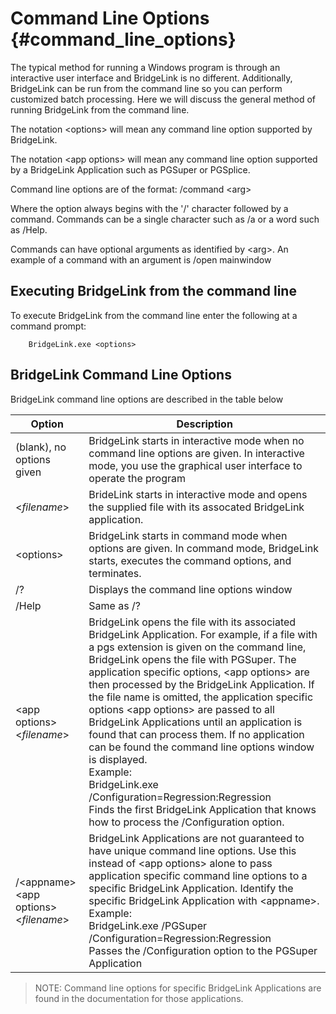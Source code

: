 Command Line Options {#command_line_options}
=======================
The typical method for running a Windows program is through an interactive user interface and BridgeLink is no different. Additionally, BridgeLink can be run from the command line so you can perform customized batch processing. Here we will discuss the general method of running BridgeLink from the command line.

The notation \<options\> will mean any command line option supported by BridgeLink. 

The notation \<app options\> will mean any command line option supported by a BridgeLink Application such as PGSuper or PGSplice.

Command line options are of the format:
              /command \<arg\>

Where the option always begins with the '/' character followed by a command. Commands can be a single character such as /a or a word such as /Help.

Commands can have optional arguments as identified by \<arg\>. An example of a command with an argument is /open mainwindow

Executing BridgeLink from the command line
-----------------------------------------------
To execute BridgeLink from the command line enter the following at a command prompt:

        BridgeLink.exe <options>

BridgeLink Command Line Options
----------------------------------
BridgeLink command line options are described in the table below

Option | Description
-------|---------------
(blank), no options given | BridgeLink starts in interactive mode when no command line options are given. In interactive mode, you use the graphical user interface to operate the program
\<_filename_\> | BrideLink starts in interactive mode and opens the supplied file with its assocated BridgeLink application.
\<options\> | BridgeLink starts in command mode when options are given. In command mode, BridgeLink starts, executes the command options, and terminates.
/? | Displays the command line options window
/Help | Same as /?
\<app options\> \<_filename_\> | BridgeLink opens the file with its associated BridgeLink Application. For example, if a file with a pgs extension is given on the command line, BridgeLink opens the file with PGSuper. The application specific options, \<app options\> are then processed by the BridgeLink Application. If the file name is omitted, the application specific options \<app options\> are passed to all BridgeLink Applications until an application is found that can process them. If no application can be found the command line options window is displayed. <br> Example: <br> BridgeLink.exe /Configuration=Regression:Regression <br> Finds the first BridgeLink Application that knows how to process the /Configuration option.
/\<appname\> \<app options\> \<_filename_\> | BridgeLink Applications are not guaranteed to have unique command line options.  Use this instead of \<app options\> alone to pass application specific command line options to a specific BridgeLink Application. Identify the specific BridgeLink Application with \<appname\>. <br> Example: <br> BridgeLink.exe /PGSuper /Configuration=Regression:Regression <br> Passes the /Configuration option to the PGSuper Application

> NOTE: Command line options for specific BridgeLink Applications are found in the documentation for those applications.


